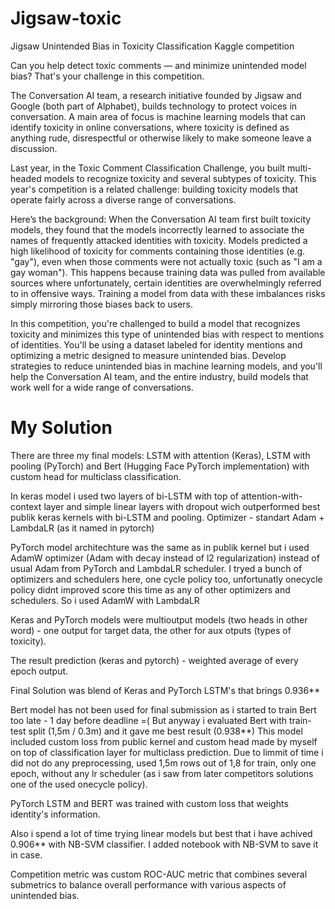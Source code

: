 # Jigsaw-toxic
Jigsaw Unintended Bias in Toxicity Classification Kaggle competition

Can you help detect toxic comments ― and minimize unintended model bias? That's your challenge in this competition.

The Conversation AI team, a research initiative founded by Jigsaw and Google (both part of Alphabet), builds technology to protect voices in conversation. A main area of focus is machine learning models that can identify toxicity in online conversations, where toxicity is defined as anything rude, disrespectful or otherwise likely to make someone leave a discussion.

Last year, in the Toxic Comment Classification Challenge, you built multi-headed models to recognize toxicity and several subtypes of toxicity. This year's competition is a related challenge: building toxicity models that operate fairly across a diverse range of conversations.

Here’s the background: When the Conversation AI team first built toxicity models, they found that the models incorrectly learned to associate the names of frequently attacked identities with toxicity. Models predicted a high likelihood of toxicity for comments containing those identities (e.g. "gay"), even when those comments were not actually toxic (such as "I am a gay woman"). This happens because training data was pulled from available sources where unfortunately, certain identities are overwhelmingly referred to in offensive ways. Training a model from data with these imbalances risks simply mirroring those biases back to users.

In this competition, you're challenged to build a model that recognizes toxicity and minimizes this type of unintended bias with respect to mentions of identities. You'll be using a dataset labeled for identity mentions and optimizing a metric designed to measure unintended bias. Develop strategies to reduce unintended bias in machine learning models, and you'll help the Conversation AI team, and the entire industry, build models that work well for a wide range of conversations.


# My Solution
There are three my final models: LSTM with attention (Keras), LSTM with pooling (PyTorch) and Bert (Hugging Face PyTorch implementation) with custom head for multiclass classification.

In keras model i used two layers of bi-LSTM with top of attention-with-context layer and simple linear layers with dropout wich outperformed best publik keras kernels with bi-LSTM and pooling. Optimizer - standart Adam + LambdaLR (as it named in pytorch)

PyTorch model architechture was the same as in publik kernel but i used AdamW optimizer (Adam with decay instead of l2 regularization) instead of usual Adam from PyTorch and LambdaLR scheduler. I tryed a bunch of optimizers and schedulers here, one cycle policy too, unfortunatly onecycle policy didnt improved score this time as any of other optimizers and schedulers. So i used AdamW with LambdaLR

Keras and PyTorch models were multioutput models (two heads in other word) - one output for target data, the other for aux otputs (types of toxicity).

The result prediction (keras and pytorch) - weighted average of every epoch output.

Final Solution was blend of Keras and PyTorch LSTM's that brings 0.936**

Bert model has not been used for final submission as i started to train Bert too late - 1 day before deadline =(
But anyway i evaluated Bert with train-test split (1,5m / 0.3m) and it gave me best result (0.938**)
This model included custom loss from public kernel and custom head made by myself on top of classification layer for multiclass prediction.
Due to limmit of time i did not do any preprocessing, used 1,5m rows out of 1,8 for train, only one epoch, without any lr scheduler (as i saw from later competitors solutions one of the used onecycle policy).

PyTorch LSTM and BERT was trained with custom loss that weights identity's information.

Also i spend a lot of time trying linear models but best that i have achived 0.906** with NB-SVM classifier. 
I added notebook with NB-SVM to save it in case.

Competition metric was custom ROC-AUC metric that combines several submetrics to balance overall performance with various aspects of unintended bias.
